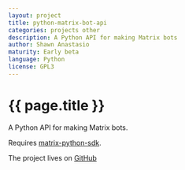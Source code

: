 ```yaml
---
layout: project
title: python-matrix-bot-api
categories: projects other
description: A Python API for making Matrix bots
author: Shawn Anastasio
maturity: Early beta
language: Python
license: GPL3
---
```


# {{ page.title }}
A Python API for making Matrix bots.

Requires [matrix-python-sdk](https://github.com/matrix-org/matrix-python-sdk).

The project lives on [GitHub](https://github.com/shawnanastasio/python-matrix-bot-api/)
